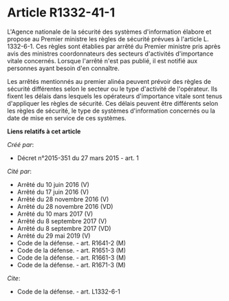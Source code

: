 # Article R1332-41-1

L'Agence nationale de la sécurité des systèmes d'information élabore et propose au Premier ministre les règles de sécurité
prévues à l'article L. 1332-6-1. Ces règles sont établies par arrêté du Premier ministre pris après avis des ministres
coordonnateurs des secteurs d'activités d'importance vitale concernés. Lorsque l'arrêté n'est pas publié, il est notifié aux
personnes ayant besoin d'en connaître. 

Les arrêtés mentionnés au premier alinéa peuvent prévoir des règles de sécurité différentes selon le secteur ou le type
d'activité de l'opérateur. Ils fixent les délais dans lesquels les opérateurs d'importance vitale sont tenus d'appliquer les
règles de sécurité. Ces délais peuvent être différents selon les règles de sécurité, le type de systèmes d'information
concernés ou la date de mise en service de ces systèmes.

**Liens relatifs à cet article**

_Créé par_:

  - Décret n°2015-351 du 27 mars 2015 - art. 1

_Cité par_:

  - Arrêté du 10 juin 2016 (V)
  - Arrêté du 17 juin 2016 (V)
  - Arrêté du 28 novembre 2016 (V)
  - Arrêté du 28 novembre 2016 (VD)
  - Arrêté du 10 mars 2017 (V)
  - Arrêté du 8 septembre 2017 (V)
  - Arrêté du 8 septembre 2017 (VD)
  - Arrêté du 29 mai 2019 (V)
  - Code de la défense. - art. R1641-2 (M)
  - Code de la défense. - art. R1651-3 (M)
  - Code de la défense. - art. R1661-3 (M)
  - Code de la défense. - art. R1671-3 (M)

_Cite_:

  - Code de la défense. - art. L1332-6-1
